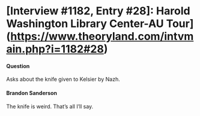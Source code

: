 # [Interview #1182, Entry #28]: Harold Washington Library Center-AU Tour](https://www.theoryland.com/intvmain.php?i=1182#28)

#### Question

Asks about the knife given to Kelsier by Nazh.

#### Brandon Sanderson

The knife is weird. That’s all I’ll say.

